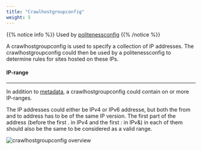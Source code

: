 ```yaml
---
title: "Crawlhostgroupconfig"
weight: 5
---
```

{{% notice info %}}
Used by [politenessconfig](../politenessconfig)
{{% /notice %}}

A crawlhostgroupconfig  is used to specify a collection of IP addresses.
The crawlhostgroupconfig could then be used by a politenessconfig to determine rules for sites hosted on these IPs.  

#### IP-range
-------------

In addition to [metadata](../#veidemann-meta), a crawlhostgroupconfig  could contain on or more IP-ranges.

The IP addresses could either be IPv4 or IPv6 addresse,  but both the from and to address has to be of the same IP version.
The first part of the address (before the first *.* in IPv4 and the first *:* in IPv&) in each of them  should also be
the same to be considered as a valid range.

![crawlhostgroupconfig overview](/veidemann/docs/img/crawlhostgroupconfig/veidemann_dashboard_crawlhostgroupconfig_overview.png)
